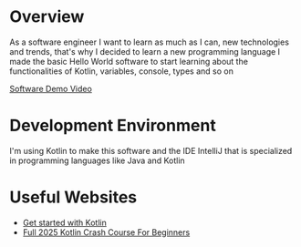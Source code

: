 # Overview

As a software engineer I want to learn as much as I can, new technologies and trends, that's why I decided to learn a new programming language
I made the basic Hello World software to start learning about the functionalities of Kotlin, variables, console, types and so on 

[Software Demo Video](https://youtu.be/4sYqvghO4Qw)

# Development Environment

I'm using Kotlin to make this software and the IDE IntelliJ that is specialized in programming languages like Java and Kotlin

# Useful Websites

* [Get started with Kotlin](https://kotlinlang.org/docs/getting-started.html)
* [Full 2025 Kotlin Crash Course For Beginners](https://youtu.be/dzUc9vrsldM?si=rUW4ZDVVuIUzFaf8)